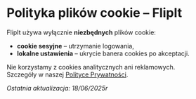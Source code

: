 # Polityka plików cookie – FlipIt

FlipIt używa wyłącznie **niezbędnych** plików cookie:
- **cookie sesyjne** – utrzymanie logowania,
- **lokalne ustawienia** – ukrycie banera cookies po akceptacji.

Nie korzystamy z cookies analitycznych ani reklamowych.  
Szczegóły w naszej [Polityce Prywatności](/privacy).

*Ostatnia aktualizacja: 18/06/2025r*